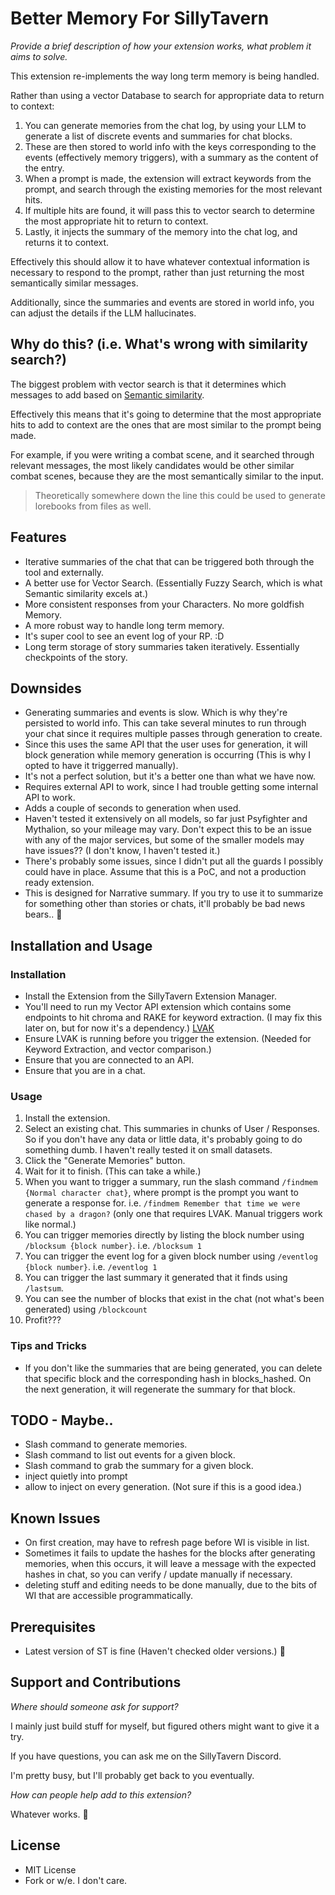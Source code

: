 # Better Memory For SillyTavern

*Provide a brief description of how your extension works, what problem it aims to solve.*

This extension re-implements the way long term memory is being handled. 

Rather than using a vector Database to search for appropriate data to return to context:

1. You can generate memories from the chat log, by using your LLM to generate a list of discrete events and summaries for chat blocks.
1. These are then stored to world info with the keys corresponding to the events (effectively memory triggers), with a summary as the content of the entry.
1. When a prompt is made, the extension will extract keywords from the prompt, and search through the existing memories for the most relevant hits.
1. If multiple hits are found, it will pass this to vector search to determine the most appropriate hit to return to context.
1. Lastly, it injects the summary of the memory into the chat log, and returns it to context. 

Effectively this should allow it to have whatever contextual information is necessary to respond to the prompt, rather than just returning the most semantically similar messages.

Additionally, since the summaries and events are stored in world info, you can adjust the details if the LLM hallucinates.

## Why do this?  (i.e. What's wrong with similarity search?)

The biggest problem with vector search is that it determines which messages to add based on [Semantic similarity](https://www.sbert.net/examples/applications/semantic-search/README.html]).

Effectively this means that it's going to determine that the most appropriate hits to add to context are the ones that are most similar to the prompt being made. 

For example, if you were writing a combat scene, and it searched through relevant messages, the most likely candidates would be other similar combat scenes, because they are the most semantically similar to the input.


> Theoretically somewhere down the line this could be used to generate lorebooks from files as well.


## Features

- Iterative summaries of the chat that can be triggered both through the tool and externally.
- A better use for Vector Search. (Essentially Fuzzy Search, which is what Semantic similarity excels at.)
- More consistent responses from your Characters. No more goldfish Memory.
- A more robust way to handle long term memory.
- It's super cool to see an event log of your RP. :D 
- Long term storage of story summaries taken iteratively. Essentially checkpoints of the story.

## Downsides
- Generating summaries and events is slow. Which is why they're persisted to world info. This can take several minutes to run through your chat since it requires multiple passes through generation to create.
- Since this uses the same API that the user uses for generation, it will block generation while memory generation is occurring (This is why I opted to have it triggerred manually). 
- It's not a perfect solution, but it's a better one than what we have now.
- Requires external API to work, since I had trouble getting some internal API to work.
- Adds a couple of seconds to generation when used. 
- Haven't tested it extensively on all models, so far just Psyfighter and Mythalion, so your mileage may vary. Don't expect this to be an issue with any of the major services, but some of the smaller models may have issues?? (I don't know, I haven't tested it.)
- There's probably some issues, since I didn't put all the guards I possibly could have in place. Assume that this is a PoC, and not a production ready extension.
- This is designed for Narrative summary. If you try to use it to summarize for something other than stories or chats, it'll probably be bad news bears.. :shrug:

## Installation and Usage

### Installation
- Install the Extension from the SillyTavern Extension Manager.
- You'll need to run my Vector API extension which contains some endpoints to hit chroma and RAKE for keyword extraction. (I may fix this later on, but for now it's a dependency.) [LVAK](https://github.com/Nexus333/LVAK)
- Ensure LVAK is running before you trigger the extension. (Needed for Keyword Extraction, and vector comparison.)
- Ensure that you are connected to an API. 
- Ensure that you are in a chat. 

### Usage

1. Install the extension.
2. Select an existing chat. This summaries in chunks of User / Responses. So if you don't have any data or little data, it's probably going to do something dumb. I haven't really tested it on small datasets. 
3. Click the "Generate Memories" button.
4. Wait for it to finish. (This can take a while.)
5. When you want to trigger a summary, run the slash command `/findmem {Normal character chat}`,  where prompt is the prompt you want to generate a response for. i.e. `/findmem Remember that time we were chased by a dragon?` (only one that requires LVAK. Manual triggers work like normal.)
6. You can trigger memories directly by listing the block number using `/blocksum {block number}`. i.e. `/blocksum 1`
7. You can trigger the event log for a given block number using `/eventlog {block number}`. i.e. `/eventlog 1`
8. You can trigger the last summary it generated that it finds using `/lastsum`.
8. You can see the number of blocks that exist in the chat (not what's been generated) using `/blockcount`
7. Profit???

### Tips and Tricks
- If you don't like the summaries that are being generated, you can delete that specific block and the corresponding hash in blocks_hashed. On the next generation, it will regenerate the summary for that block.

## TODO - Maybe.. 
- Slash command to generate memories.
- Slash command to list out events for a given block. 
- Slash command to grab the summary for a given block.
- inject quietly into prompt
- allow to inject on every generation. (Not sure if this is a good idea.)

## Known Issues
- On first creation, may have to refresh page before WI is visible in list. 
- Sometimes it fails to update the hashes for the blocks after generating memories, when this occurs, it will leave a message with the expected hashes in chat, so you can verify / update manually if necessary.
- deleting stuff and editing needs to be done manually, due to the bits of WI that are accessible programmatically.

## Prerequisites

- Latest version of ST is fine (Haven't checked older versions.) :shrug:

## Support and Contributions

*Where should someone ask for support?*

I mainly just build stuff for myself, but figured others might want to give it a try. 

If you have questions, you can ask me on the SillyTavern Discord. 

I'm pretty busy, but I'll probably get back to you eventually.

*How can people help add to this extension?*

Whatever works. :shrug:

## License

- MIT License
- Fork or w/e. I don't care.
